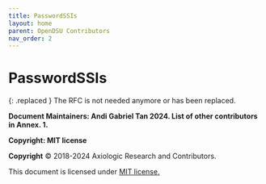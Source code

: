 ```yaml
---
title: PasswordSSIs 
layout: home
parent: OpenDSU Contributors
nav_order: 2
---
```



# **PasswordSSIs**

{: .replaced }
The RFC is not needed anymore or has been replaced.

**Document Maintainers: Andi Gabriel Tan 2024. List of other contributors in Annex. 1.**

**Copyright: MIT license**

 **Copyright** © 2018-2024 Axiologic Research and Contributors.

This document is licensed under [MIT license.](https://en.wikipedia.org/wiki/MIT_License)